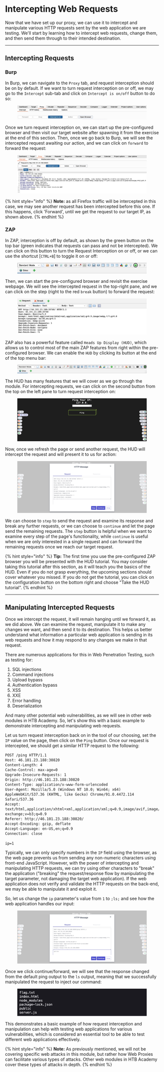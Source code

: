 # Intercepting Web Requests

Now that we have set up our proxy, we can use it to intercept and manipulate various HTTP requests sent by the web application we are testing. We'll start by learning how to intercept web requests, change them, and then send them through to their intended destination.

***

## Intercepting Requests

### **Burp**

In Burp, we can navigate to the `Proxy` tab, and request interception should be on by default. If we want to turn request interception on or off, we may go to the `Intercept` sub-tab and click on `Intercept is on/off` button to do so:

<figure><img src="../../../../.gitbook/assets/image (13) (1) (1) (1) (1).png" alt=""><figcaption></figcaption></figure>

Once we turn request interception on, we can start up the pre-configured browser and then visit our target website after spawning it from the exercise at the end of this section. Then, once we go back to Burp, we will see the intercepted request awaiting our action, and we can click on `forward` to forward the request:

<figure><img src="../../../../.gitbook/assets/image (1) (1) (1) (1) (1) (1) (1) (1) (1) (1) (1) (1) (1) (1) (1) (1) (1) (1) (1) (1) (1) (1) (1) (1) (1) (1) (1) (1) (1) (1) (1) (1) (1) (1) (1) (1) (1) (1) (1) (1) (1) (1) (1) (1) (1) (1) (1) (1) (1) (1) (1) (1) (1) (1) (1) (1) (1) (1) (1) (1)  (21).png" alt=""><figcaption></figcaption></figure>

{% hint style="info" %}
**Note:** as all Firefox traffic will be intercepted in this case, we may see another request has been intercepted before this one. If this happens, click 'Forward', until we get the request to our target IP, as shown above.
{% endhint %}

### **ZAP**

In ZAP, interception is off by default, as shown by the green button on the top bar (green indicates that requests can pass and not be intercepted). We can click on this button to turn the Request Interception on or off, or we can use the shortcut \[`CTRL+B`] to toggle it on or off:

<figure><img src="../../../../.gitbook/assets/image (2) (1) (1) (1) (1) (1) (1) (1) (1) (1) (1) (1) (1) (1) (1) (1) (1) (1) (1) (1) (1) (1) (1) (1) (1) (1) (1) (1) (1) (1) (1) (1) (1) (1) (1) (1) (1) (1) (1) (1) (1) (1) (1) (1) (1) (1) (1) (1) (1) (1) (1) (1) (1) (1) (1) (1) (1) (1) (1) (1)   (4).png" alt=""><figcaption></figcaption></figure>

Then, we can start the pre-configured browser and revisit the exercise webpage. We will see the intercepted request in the top-right pane, and we can click on the step (right to the red `break` button) to forward the request:

<figure><img src="../../../../.gitbook/assets/image (3) (1) (1) (1) (1) (1) (1) (1) (1) (1) (1) (1) (1) (1) (1) (1) (1) (1) (1) (1) (1) (1) (1) (1) (1) (1) (1) (1) (1) (1) (1) (1) (1) (1) (1) (1) (1) (1) (1) (1) (1) (1) (1) (1) (1) (1) (1) (1) (1) (1) (1) (1) (1).png" alt=""><figcaption></figcaption></figure>

ZAP also has a powerful feature called `Heads Up Display (HUD)`, which allows us to control most of the main ZAP features from right within the pre-configured browser. We can enable the `HUD` by clicking its button at the end of the top menu bar:

<figure><img src="../../../../.gitbook/assets/image (4) (1) (1) (1) (1) (1) (1) (1) (1) (1) (1) (1) (1) (1) (1) (1) (1) (1) (1) (1) (1) (1) (1) (1) (1) (1) (1) (1) (1) (1) (1) (1) (1) (1) (1) (1) (1) (1) (1).png" alt=""><figcaption></figcaption></figure>

The HUD has many features that we will cover as we go through the module. For intercepting requests, we can click on the second button from the top on the left pane to turn request interception on:

<figure><img src="../../../../.gitbook/assets/image (5) (1) (1) (1) (1) (1) (1) (1) (1) (1) (1) (1) (1) (1) (1) (1) (1) (1) (1) (1) (1) (1) (1) (1) (1) (1) (1) (1) (1) (1) (1).png" alt=""><figcaption></figcaption></figure>

Now, once we refresh the page or send another request, the HUD will intercept the request and will present it to us for action:

<figure><img src="../../../../.gitbook/assets/image (6) (1) (1) (1) (1) (1) (1) (1) (1) (1) (1) (1) (1) (1) (1) (1) (1) (1) (1) (1) (1) (1) (1) (1) (1) (1).png" alt=""><figcaption></figcaption></figure>

We can choose to `step` to send the request and examine its response and break any further requests, or we can choose to `continue` and let the page send the remaining requests. The `step` button is helpful when we want to examine every step of the page's functionality, while `continue` is useful when we are only interested in a single request and can forward the remaining requests once we reach our target request.

{% hint style="info" %}
**Tip:** The first time you use the pre-configured ZAP browser you will be presented with the HUD tutorial. You may consider taking this tutorial after this section, as it will teach you the basics of the HUD. Even if you do not grasp everything, the upcoming sections should cover whatever you missed. If you do not get the tutorial, you can click on the configuration button on the bottom right and choose "Take the HUD tutorial".
{% endhint %}

***

## Manipulating Intercepted Requests

Once we intercept the request, it will remain hanging until we forward it, as we did above. We can examine the request, manipulate it to make any changes we want, and then send it to its destination. This helps us better understand what information a particular web application is sending in its web requests and how it may respond to any changes we make in that request.

There are numerous applications for this in Web Penetration Testing, such as testing for:

1. SQL injections
2. Command injections
3. Upload bypass
4. Authentication bypass
5. XSS
6. XXE
7. Error handling
8. Deserialization

And many other potential web vulnerabilities, as we will see in other web modules in HTB Academy. So, let's show this with a basic example to demonstrate intercepting and manipulating web requests.

Let us turn request interception back on in the tool of our choosing, set the `IP` value on the page, then click on the `Ping` button. Once our request is intercepted, we should get a similar HTTP request to the following:

```http
POST /ping HTTP/1.1
Host: 46.101.23.188:30820
Content-Length: 4
Cache-Control: max-age=0
Upgrade-Insecure-Requests: 1
Origin: http://46.101.23.188:30820
Content-Type: application/x-www-form-urlencoded
User-Agent: Mozilla/5.0 (Windows NT 10.0; Win64; x64) AppleWebKit/537.36 (KHTML, like Gecko) Chrome/91.0.4472.114 Safari/537.36
Accept: text/html,application/xhtml+xml,application/xml;q=0.9,image/avif,image/webp,image/apng,*/*;q=0.8,application/signed-exchange;v=b3;q=0.9
Referer: http://46.101.23.188:30820/
Accept-Encoding: gzip, deflate
Accept-Language: en-US,en;q=0.9
Connection: close

ip=1
```

Typically, we can only specify numbers in the `IP` field using the browser, as the web page prevents us from sending any non-numeric characters using front-end JavaScript. However, with the power of intercepting and manipulating HTTP requests, we can try using other characters to "break" the application ("breaking" the request/response flow by manipulating the target parameter, not damaging the target web application). If the web application does not verify and validate the HTTP requests on the back-end, we may be able to manipulate it and exploit it.

So, let us change the `ip` parameter's value from `1` to `;ls;` and see how the web application handles our input:

<figure><img src="../../../../.gitbook/assets/image (7) (1) (1) (1) (1) (1) (1) (1) (1) (1) (1) (1) (1) (1) (1) (1) (1) (1) (1) (1) (1).png" alt=""><figcaption></figcaption></figure>

Once we click continue/forward, we will see that the response changed from the default ping output to the `ls` output, meaning that we successfully manipulated the request to inject our command:

<figure><img src="../../../../.gitbook/assets/image (8) (1) (1) (1) (1) (1) (1) (1) (1) (1) (1) (1) (1).png" alt=""><figcaption></figcaption></figure>

This demonstrates a basic example of how request interception and manipulation can help with testing web applications for various vulnerabilities, which is considered an essential tool to be able to test different web applications effectively.

{% hint style="info" %}
**Note:** As previously mentioned, we will not be covering specific web attacks in this module, but rather how Web Proxies can facilitate various types of attacks. Other web modules in HTB Academy cover these types of attacks in depth.
{% endhint %}
